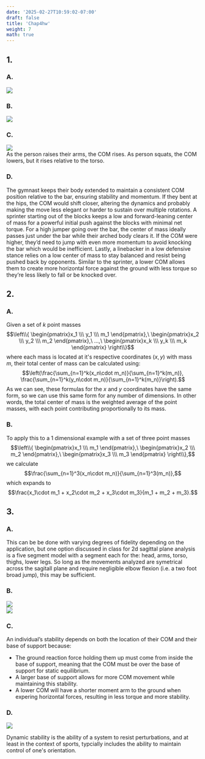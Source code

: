 ```yaml
---
date: '2025-02-27T10:59:02-07:00'
draft: false
title: 'Chap4hw'
weight: 7
math: true
---
```


## 1.

### A.
<div class="rounded-lg float-left max-w-xs mr-4">
    <img src="/images/hw4p1a.jpg" alt=" ">
</div>
<div class="clear-both"></div>

### B.

<div class="rounded-lg float-left max-w-xs mr-4">
    <img src="/images/hw4p1b.jpg" alt=" ">
</div>
<div class="clear-both"></div>

### C.

<div class="rounded-lg float-left max-w-s mr-4">
    <img src="/images/hw4p1c.jpg" alt=" ">
</div>
<div class="clear-both"></div>
As the person raises their arms, the COM rises. As person squats, the COM lowers, but it rises relative to the torso.

### D.

The gymnast keeps their body extended to maintain a consistent COM position relative to the bar, ensuring stability and momentum. If they bent at the hips, the COM would shift closer, altering the dynamics and probably making the move less elegant or harder to sustain over multiple rotations. A sprinter starting out of the blocks keeps a low and forward-leaning center of mass for a powerful initial push against the blocks with minimal net torque. For a high jumper going over the bar, the center of mass ideally passes just under the bar while their arched body clears it. If the COM were higher, they’d need to jump with even more momentum to avoid knocking the bar which would be inefficient. Lastly, a linebacker in a low defensive stance relies on a low center of mass to stay balanced and resist being pushed back by opponents. Similar to the sprinter, a lower COM allows them to create more horizontal force against the ground with less torque so they’re less likely to fall or be knocked over. 

## 2.

### A.

Given a set of $k$ point masses
$$\left\\{ \begin{pmatrix}x_1 \\\ y_1 \\\ m_1 \end{pmatrix},\ \begin{pmatrix}x_2 \\\ y_2 \\\ m_2 \end{pmatrix},\ ...,\ \begin{pmatrix}x_k \\\ y_k \\\ m_k \end{pmatrix} \right\\}$$
where each mass is located at it's respective coordinates $(x,y)$ with mass $m$, their total center of mass can be calculated using:
$$\left(\frac{\sum_{n=1}^k(x_n\cdot m_n)}{\sum_{n=1}^k(m_n)}, \frac{\sum_{n=1}^k(y_n\cdot m_n)}{\sum_{n=1}^k(m_n)}\right).$$
As we can see, these formulas for the $x$ and $y$ coordinates have the same form, so we can use this same form for any number of dimensions. In other words, the total center of mass is the weighted average of the point masses, with each point contributing proportionally to its mass.

### B.

To apply this to a 1 dimensional example with a set of three point masses
$$\left\\{ \begin{pmatrix}x_1 \\\ m_1 \end{pmatrix},\ \begin{pmatrix}x_2 \\\ m_2 \end{pmatrix},\ \begin{pmatrix}x_3 \\\ m_3 \end{pmatrix} \right\\},$$
we calculate
$$\frac{\sum_{n=1}^3(x_n\cdot m_n)}{\sum_{n=1}^3(m_n)},$$
which expands to
$$\frac{x_1\cdot m_1 + x_2\cdot m_2 + x_3\cdot m_3}{m_1 + m_2 + m_3}.$$

## 3.

### A.

This can be be done with varying degrees of fidelity depending on the application, but one option discussed in class for 2d sagittal plane analysis is a five segment model with a segment each for the: head, arms, torso, thighs, lower legs. So long as the movements analyzed are symetrical across the sagitall plane and require negligible elbow flexion (i.e. a two foot broad jump), this may be sufficient. 

### B.

<div class="rounded-lg float-left max-w-40 mr-4">
    <img src="/images/hw4p3b.jpg" alt=" ">
</div>
<div class="rounded-lg float-left max-w-xs mr-4">
    <img src="/images/hw4p3b.png" alt=" ">
</div>
<div class="clear-both"></div>


### C.

An individual’s stability depends on both the location of their COM and their base of support because:
- The ground reaction force holding them up must come from inside the base of support, meaning that the COM must be over the base of support for static equilibrium.
- A larger base of support allows for more COM movement while maintaining this stability.
- A lower COM will have a shorter moment arm to the ground when expering horizontal forces, resulting in less torque and more stability.

### D.

<div class="rounded-lg float-left max-w-xs mr-4">
    <img src="/images/hw4p3d.jpg" alt=" ">
</div>
<div class="clear-both"></div>

Dynamic stability is the ability of a system to resist perturbations, and at least in the context of sports, typcially includes the ability to maintain control of one's orientation.
